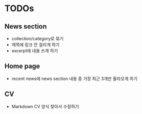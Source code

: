 # TODOs

## News section
- collection/category로 묶기
- 제목에 링크 안 걸리게 하기
- excerpt에 내용 쓰게 하기

## Home page
- recent news에 news section 내용 중 가장 최근 3개만 올라오게 하기

## CV
- Markdown CV 양식 찾아서 수정하기
